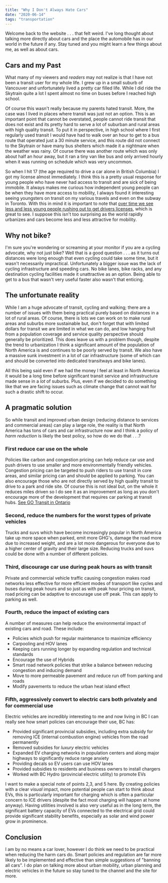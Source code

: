 ```yaml
---
title: "Why I Don't Always Hate Cars"
date: "2020-06-14"
tags: "transportation"
---
```


Welcome back to the website . . . that felt weird. I've long thought about talking more directly about cars and the place the automobile has in our world in the future if any. Stay tuned and you might learn a few things about me, as well as about cars.

## Cars and my Past

What many of my viewers and *readers* may not realize is that I have not been a transit user for my whole life. I grew up in a small suburb of Vancouver and unfortunately lived a pretty car filled life. While I did ride the Skytrain quite a lot I spent almost no time on buses before I reached high school. 

Of course this wasn't really because my parents hated transit. More, the case was I lived in places where transit was just not an option. This is an important point that cannot be overstated, people cannot ride transit that does not exist and its pretty hard to serve a lot of suburban and rural areas with high quality transit. To put it in perspective, in high school where I first regularly used transit I would have had to walk over an hour to get to a bus route that operated just a 30 minute service, and this route did not connect to the Skytrain or have many bus shelters which made it a nightmare when the weather was rainy. Of course there was another route which was only about half an hour away, but it ran a tiny van like bus and only arrived hourly when it was running on schedule which was very uncommon. 

So when I hit 17 (the age required to drive a car alone in British Columbia) I got my license almost immediately. I think this is a pretty usual response for young people who have never had access to transit and are sick of being immobile. It always makes me curious how independent young people can be when they have more access to mobility, I always found it interesting seeing youngsters on transit on my various travels and even on the subway in Toronto. With this in mind it is important to note that [over time we see less and less young people rushing out to get drivers licenses]([https://www.theatlantic.com/technology/archive/2016/01/the-decline-of-the-drivers-license/425169/](https://www.theatlantic.com/technology/archive/2016/01/the-decline-of-the-drivers-license/425169/)), which is great to see. I suppose this isn't too surprising as the world rapidly urbanizes and cars become less and less attractive for mobility. 

## Why not bike?

I'm sure you're wondering or screaming at your monitor if you are a cycling advocate, why not just bike? Well that is a good question . . . as it turns out distances were long enough that even cycling could take some time, but it wasn't necessarily impractical. Unfortunately a bigger issue was the lack of cycling infrastructure and speeding cars. No bike lanes, bike racks, and any destination cycling facilities made it unattractive as an option. Being able to get to a bus that wasn't very useful faster also wasn't that enticing.

## The unfortunate reality

While I am a huge advocate of transit, cycling and walking; there are a number of issues with them being practical purely based on distances in a lot of rural areas. Of course, there is lots we can work on to make rural areas and suburbs more sustainable but, don't forget that with limited dollars for transit we are limited in what we can do, and low hanging fruit from a population coverage and service quality perspective should generally be prioritized. This does leave us with a problem though, despite the trend to urbanization I think a significant amount of the population of North America is and continues to be poorly served by transit. We also have a massive sunk investment in a lot of car infrastructure (some of which can and should be converted into dedicated transitways and bike lanes). 

All this being said even if we had the money I feel at least in North America it would be a long time before significant transit service and infrastructure made sense in a *lot* of suburbs. Plus, even if we decided to do something like that we are facing issues such as climate change that cannot wait for such a drastic shift to occur.

## A pragmatic solution

So while transit and improved urban design (reducing distance to services and commercial areas) can play a large role, the reality is that North America has tons of cars and car infrastructure now and I think a policy of *harm reduction* is likely the best policy, so how do we do that . . .?

### First reduce car use on the whole

Policies like carbon and congestion pricing can help reduce car use and push drivers to use smaller and more environmentally friendly vehicles. Congestion pricing can be targeted to push riders to use transit in core areas, and similar pricing can and should be applied to parking. You can also encourage those who are not directly served by high quality transit to drive to a park and ride site. Of course this is not ideal but, on the whole it reduces miles driven so I do see it as an improvement as long as you don't encourage more of the development that requires car parking at transit hubs. [See GO Transit in Ontario]([https://www.theglobeandmail.com/canada/toronto/article-go-transit-calls-time-on-free-parking/](https://www.theglobeandmail.com/canada/toronto/article-go-transit-calls-time-on-free-parking/))

### Second, reduce the numbers for the worst types of private vehicles

Trucks and suvs which have become increasingly popular in North America take up more space when parked, emit more GHG's, damage the road more due to increased weight, and are a lot more dangerous for everyone due to a higher center of gravity and their large size. Reducing trucks and suvs could be done with a number of different policies. 

### Third, discourage car use during peak hours as with transit

Private and commercial vehicle traffic causing congestion makes road networks less effective for more efficient modes of transport like cycles and buses during peak hours and so just as with peak hour pricing on transit, road pricing can be adaptive to encourage use off peak. This can apply to parking as well.

### Fourth, reduce the impact of existing cars

A number of measures can help reduce the environmental impact of existing cars and road. These include:

- Policies which push for regular maintenance to maximize efficiency
- Carpooling and HOV lanes
- Keeping cars running longer by expanding regulation and technical standards
- Encourage the use of Hybrids
- Smart road network policies that strike a balance between reducing congestion and inducing demand
- Move to more permeable pavement and reduce run off from parking and roads
- Modify pavements to reduce the urban heat island effect

### Fifth, aggressively convert to electric cars both privately and for commercial use 

Electric vehicles are incredibly interesting to me and now living in BC I can really see how smart policies can encourage their use, BC has:

- Provided significant provincial subsidies, including extra subsidy for removing ICE (internal combustion engine) vehicles from the road permanently
- Removed subsidies for *luxury* electric vehicles
- Expanded EV charging networks in population centers and along major highways to significantly reduce range anxiety
- Providing decals so EV users can use HOV lanes
- Provided subsidies to residents and business owners to install chargers
- Worked with BC Hydro (provincial electric utility) to promote EVs

I want to make a special note of points 2,3, and 5 here. By creating policies with a clear *visual* impact, more potential people can start to think about EVs, this is particularly important for charging which is often a particular concern to ICE drivers (despite the fact most charging will happen at home anyway). Having utilities involved is also very useful as in the long term, the significant battery capacity of EVs connected to the electrical grid could provide significant stability benefits, especially as solar and wind power grow in prominence.

 ## Conclusion

I am by no means a car lover, however I do think we need to be practical when reducing the harm cars do. Smart policies and regulation are far more likely to be implemented and effective than simple suggestions of "banning all cars". I do plan on talking more about urban mobility, urban planning and electric vehicles in the future so stay tuned to the channel and the site for more.

